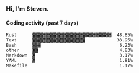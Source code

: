 ### Hi, I'm Steven.

#### Coding activity (past 7 days)
```
Rust      ▓▓▓▓▓▓▓▓▓▓▓▓▓▓▓▓▓▓▓▓▓▓▓▓▓▓▓▓▓▓  48.85%
Text      ▓▓▓▓▓▓▓▓▓▓▓▓▓▓▓▓▓▓▓▓            33.95%
Bash      ▓▓▓                              6.23%
other     ▓▓                               4.83%
Markdown  ▓                                3.17%
YAML      ▓                                1.81%
Makefile                                   1.17%
```
